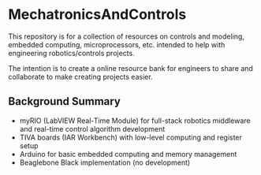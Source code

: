 # MechatronicsAndControls
This repository is for a collection of resources on controls and modeling, embedded computing, microprocessors, etc. intended to help with engineering robotics/controls projects.

The intention is to create a online resource bank for engineers to share and collaborate to make creating projects easier. 

## Background Summary
- myRIO (LabVIEW Real-Time Module) for full-stack robotics middleware and real-time control algorithm development
- TIVA boards (IAR Workbench) with low-level computing and register setup
- Arduino for basic embedded computing and memory management
- Beaglebone Black implementation (no development)
